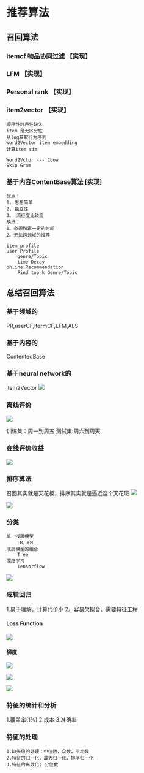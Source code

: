 # 推荐算法

## 召回算法
### itemcf 物品协同过滤 【实现】
### LFM 【实现】
### Personal rank 【实现】
### item2vector 【实现】
    顺序性时序性缺失
    item 是无区分性
    从log获取行为序列
    word2Vector item embedding
    计算item sim

    Word2Vctor --- Cbow
    Skip Gram 
### 基于内容ContentBase算法 [实现]
    优点：
    1. 思想简单
    2. 独立性
    3。 流行度比较高
    缺点：
    1。必须积累一定的时间
    2。无法跨领域的推荐
    
    item_profile
    user Profile
        genre/Topic
        time Decay
    online Recommendation
        Find top k Genre/Topic

## 总结召回算法        
### 基于领域的
PR,userCF,itermCF,LFM,ALS
### 基于内容的
ContentedBase
### 基于neural network的
item2Vector
![](1.png)


### 离线评价
![](2.png)

训练集：周一到周五
测试集:周六到周天
### 在线评价收益
![](3.png)


### 排序算法
召回其实就是天花板，排序其实就是逼近这个天花班
![](4.png)

![](5.png)

### 分类
    单一浅层模型
        LR，FM
    浅层模型的组合
        Tree
    深度学习
        Tensorflow

![](6.png)
### 逻辑回归

1.易于理解，计算代价小
2。容易欠拟合，需要特征工程


#### Loss Function

![](7.png)

#### 梯度
![](8.png)

![](9.png)


![](10.png)


### 特征的统计和分析
1.覆盖率(1%)
2.成本
3.准确率
### 特征的处理
    1.缺失值的处理：中位数，众数，平均数
    2.特征的归一化，最大归一化，排序归一化
    3.特征的离散化: 分位数
    

